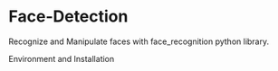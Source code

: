 # Face-Detection
Recognize and Manipulate faces with face_recognition python library.

Environment and Installation
